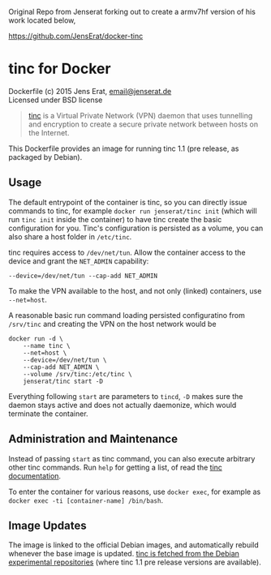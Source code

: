 Original Repo from Jenserat forking out to create a armv7hf version of his work located below,

https://github.com/JensErat/docker-tinc

# tinc for Docker

Dockerfile (c) 2015 Jens Erat, email@jenserat.de  
Licensed under BSD license

> [tinc](http://www.tinc-vpn.org) is a Virtual Private Network (VPN) daemon that uses tunnelling and encryption to create a secure private network between hosts on the Internet.

This Dockerfile provides an image for running tinc 1.1 (pre release, as packaged by Debian).

## Usage

The default entrypoint of the container is tinc, so you can directly issue commands to tinc, for example `docker run jenserat/tinc init` (which will run `tinc init` inside the container) to have tinc create the basic configuration for you. Tinc's configuration is persisted as a volume, you can also share a host folder in `/etc/tinc`.

tinc requires access to `/dev/net/tun`. Allow the container access to the device and grant the `NET_ADMIN` capability:

    --device=/dev/net/tun --cap-add NET_ADMIN

To make the VPN available to the host, and not only (linked) containers, use `--net=host`.

A reasonable basic run command loading persisted configuratino from `/srv/tinc` and creating the VPN on the host network would be

    docker run -d \
        --name tinc \
        --net=host \
        --device=/dev/net/tun \
        --cap-add NET_ADMIN \
        --volume /srv/tinc:/etc/tinc \
        jenserat/tinc start -D

Everything following `start` are parameters to `tincd`, `-D` makes sure the daemon stays active and does not actually daemonize, which would terminate the container.

## Administration and Maintenance

Instead of passing `start` as tinc command, you can also execute arbitrary other tinc commands. Run `help` for getting a list, of read the [tinc documentation](http://www.tinc-vpn.org/documentation-1.1/).

To enter the container for various reasons, use `docker exec`, for example as `docker exec -ti [container-name] /bin/bash`.

## Image Updates

The image is linked to the official Debian images, and automatically rebuild whenever the base image is updated. [tinc is fetched from the Debian experimental repositories](https://packages.debian.org/experimental/tinc) (where tinc 1.1 pre release versions are available).
